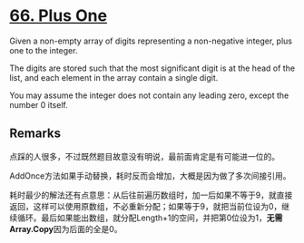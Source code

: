 # [66. Plus One](https://leetcode.com/problems/plus-one/)

Given a non-empty array of digits representing a non-negative integer, plus one to the integer.

The digits are stored such that the most significant digit is at the head of the list, and each element in the array contain a single digit.

You may assume the integer does not contain any leading zero, except the number 0 itself.

## Remarks

点踩的人很多，不过既然题目故意没有明说，最前面肯定是有可能进一位的。

AddOnce方法如果手动替换，耗时反而会增加，大概是因为做了多次间接引用。

耗时最少的解法还有点意思：从后往前遍历数组时，加一后如果不等于9，就直接返回，这样可以使用原数组，不必重新分配；如果等于9，就把当前位设为0，继续循环。最后如果能出数组，就分配Length+1的空间，并把第0位设为1，**无需Array.Copy**因为后面的全是0。
